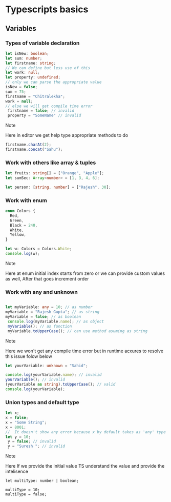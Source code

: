 # Typescripts basics

## Variables

### Types of variable declaration

```Typescript
let isNew: boolean;
let sum: number;
let firstname: string;
// We can define but less use of this
let work: null;
let property: undefined;
// only we can parse the appropriate value
isNew = false;
sum = 75;
firstname = "Chitralekha";
work = null;
// else we will get compile time error
 firstname = false; // invalid
 property = "SomeName" // invalid
```

> [!NOTE]
> Here in editor we get help type appropriate methods to do
```Typescript
firstname.charAt(2);
firstname.concat("Sahu");
```
### Work with others like array & tuples

```Typescript
let fruits: string[] = ["Orange", "Apple"];
let sumSec: Array<number> = [1, 3, 4, 6];

let person: [string, number] = ["Rajesh", 30];
```

### Work with enum

```Typescript
enum Colors {
  Red,
  Green,
  Black = 240,
  White,
  Yellow,
}

let w: Colors = Colors.White;
console.log(w);
```

> [!NOTE]
> Here at enum initial index starts from zero or we can provide custom values as well, After that goes increment order

### Work with any and unknown

```Typescript

let myVariable: any = 10; // as number
myVariable = "Rajesh Gupta"; // as string
myVariable = false; // as boolean
 console.log(myVariable.name); // as object
 myVariable(); // as function
 myVariable.toUpperCase(); // can use method asuming as string

```

> [!NOTE]
> Here we won't get any compile time error but in runtime acxures to resolve this issue folow below

```Typescript
let yourVariable: unknown = "Sahid";

console.log(yourVariable.name); // invalid
yourVariable(); // invalid
(yourVariable as string).toUpperCase(); // valid
console.log(yourVariable);
```

### Union types and default type

```Typescript
let x;
x = false;
x = "Some String";
x = 8001;
//  It doesn't show any error because x by default takes as 'any' type to restrict falow below steps 
let y = 10;
 y = false; // invalid
 y = "Suresh "; // invalid
```

> [!NOTE]
> Here If we provide the initial value TS understand the value and provide the intelisence

```TS
let multiType: number | boolean;

multiType = 10;
multiType = false;

```
